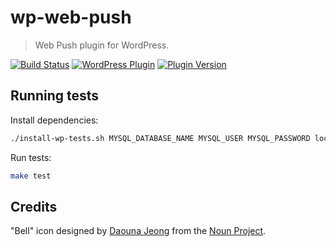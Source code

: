 # wp-web-push
> Web Push plugin for WordPress.

[![Build Status](https://api.travis-ci.org/mozilla/wp-web-push.svg?branch=master)](https://travis-ci.org/mozilla/wp-web-push)
[![WordPress Plugin](https://img.shields.io/wordpress/v/web-push.svg)](https://wordpress.org/plugins/web-push/)
[![Plugin Version](https://img.shields.io/wordpress/plugin/v/web-push.svg)](https://wordpress.org/plugins/web-push/changelog/)

## Running tests

Install dependencies:
```bash
./install-wp-tests.sh MYSQL_DATABASE_NAME MYSQL_USER MYSQL_PASSWORD localhost latest
```

Run tests:
```bash
make test
```

## Credits

"Bell" icon designed by [Daouna Jeong](https://thenounproject.com/daouna/) from the [Noun Project](https://thenounproject.com/).
